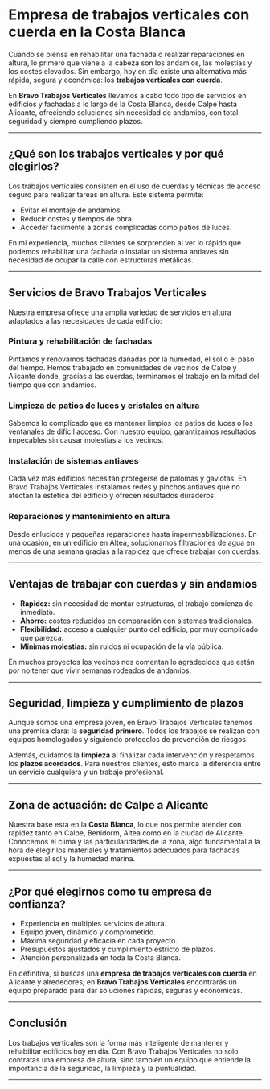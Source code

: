# Empresa de trabajos verticales con cuerda en la Costa Blanca  

Cuando se piensa en rehabilitar una fachada o realizar reparaciones en altura, lo primero que viene a la cabeza son los andamios, las molestias y los costes elevados. Sin embargo, hoy en día existe una alternativa más rápida, segura y económica: los **trabajos verticales con cuerda**.  

En **Bravo Trabajos Verticales** llevamos a cabo todo tipo de servicios en edificios y fachadas a lo largo de la Costa Blanca, desde Calpe hasta Alicante, ofreciendo soluciones sin necesidad de andamios, con total seguridad y siempre cumpliendo plazos.  

---

## ¿Qué son los trabajos verticales y por qué elegirlos?  

Los trabajos verticales consisten en el uso de cuerdas y técnicas de acceso seguro para realizar tareas en altura. Este sistema permite:  
- Evitar el montaje de andamios.  
- Reducir costes y tiempos de obra.  
- Acceder fácilmente a zonas complicadas como patios de luces.  

En mi experiencia, muchos clientes se sorprenden al ver lo rápido que podemos rehabilitar una fachada o instalar un sistema antiaves sin necesidad de ocupar la calle con estructuras metálicas.  

---

## Servicios de Bravo Trabajos Verticales  

Nuestra empresa ofrece una amplia variedad de servicios en altura adaptados a las necesidades de cada edificio:  

### Pintura y rehabilitación de fachadas  
Pintamos y renovamos fachadas dañadas por la humedad, el sol o el paso del tiempo. Hemos trabajado en comunidades de vecinos de Calpe y Alicante donde, gracias a las cuerdas, terminamos el trabajo en la mitad del tiempo que con andamios.  

### Limpieza de patios de luces y cristales en altura  
Sabemos lo complicado que es mantener limpios los patios de luces o los ventanales de difícil acceso. Con nuestro equipo, garantizamos resultados impecables sin causar molestias a los vecinos.  

### Instalación de sistemas antiaves  
Cada vez más edificios necesitan protegerse de palomas y gaviotas. En Bravo Trabajos Verticales instalamos redes y pinchos antiaves que no afectan la estética del edificio y ofrecen resultados duraderos.  

### Reparaciones y mantenimiento en altura  
Desde enlucidos y pequeñas reparaciones hasta impermeabilizaciones. En una ocasión, en un edificio en Altea, solucionamos filtraciones de agua en menos de una semana gracias a la rapidez que ofrece trabajar con cuerdas.  

---

## Ventajas de trabajar con cuerdas y sin andamios  

- **Rapidez:** sin necesidad de montar estructuras, el trabajo comienza de inmediato.  
- **Ahorro:** costes reducidos en comparación con sistemas tradicionales.  
- **Flexibilidad:** acceso a cualquier punto del edificio, por muy complicado que parezca.  
- **Mínimas molestias:** sin ruidos ni ocupación de la vía pública.  

En muchos proyectos los vecinos nos comentan lo agradecidos que están por no tener que vivir semanas rodeados de andamios.  

---

## Seguridad, limpieza y cumplimiento de plazos  

Aunque somos una empresa joven, en Bravo Trabajos Verticales tenemos una premisa clara: la **seguridad primero**. Todos los trabajos se realizan con equipos homologados y siguiendo protocolos de prevención de riesgos.  

Además, cuidamos la **limpieza** al finalizar cada intervención y respetamos los **plazos acordados**. Para nuestros clientes, esto marca la diferencia entre un servicio cualquiera y un trabajo profesional.  

---

## Zona de actuación: de Calpe a Alicante  

Nuestra base está en la **Costa Blanca**, lo que nos permite atender con rapidez tanto en Calpe, Benidorm, Altea como en la ciudad de Alicante. Conocemos el clima y las particularidades de la zona, algo fundamental a la hora de elegir los materiales y tratamientos adecuados para fachadas expuestas al sol y la humedad marina.  

---

## ¿Por qué elegirnos como tu empresa de confianza?  

- Experiencia en múltiples servicios de altura.  
- Equipo joven, dinámico y comprometido.  
- Máxima seguridad y eficacia en cada proyecto.  
- Presupuestos ajustados y cumplimiento estricto de plazos.  
- Atención personalizada en toda la Costa Blanca.  

En definitiva, si buscas una **empresa de trabajos verticales con cuerda** en Alicante y alrededores, en **Bravo Trabajos Verticales** encontrarás un equipo preparado para dar soluciones rápidas, seguras y económicas.  

---

## Conclusión  

Los trabajos verticales son la forma más inteligente de mantener y rehabilitar edificios hoy en día. Con Bravo Trabajos Verticales no solo contratas una empresa de altura, sino también un equipo que entiende la importancia de la seguridad, la limpieza y la puntualidad.  

---